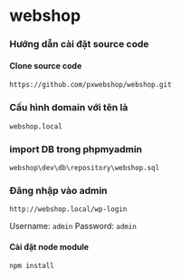 # webshop
### Hướng dẫn cài đặt source code
#### Clone source code
`https://github.com/pxwebshop/webshop.git`

### Cấu hình domain với tên là
`webshop.local`

### import DB trong phpmyadmin
`webshop\dev\db\repository\webshop.sql`

### Đăng nhập vào admin
`http://webshop.local/wp-login`

Username: `admin`
Password: `admin`

#### Cài đặt node module
`npm install`
 
###  